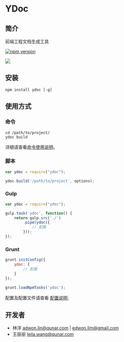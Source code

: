 # YDoc

## 简介

前端工程文档生成工具

[![npm version](https://badge.fury.io/js/ydoc.svg)](http://badge.fury.io/js/ydoc)

![](https://nodei.co/npm/ydoc.png?downloads=true&downloadRank=true&stars=true)

## 安装

```
npm install ydoc [-g]
```

## 使用方式

### 命令

```
cd /path/to/project/
ydoc build
```

详细请查看[命令使用说明](./usage.md)。

### 脚本

```javascript
var ydoc = require("ydoc");

ydoc.build('/path/to/project', options);
```

### Gulp

```javascript
var ydoc = require("ydoc");

gulp.task('ydoc', function() {
    return gulp.src('./')
        .pipe(ydoc({
            // 配置
        }));
});
```

### Grunt

```javascript
grunt.initConfig({
    ydoc: {
        // 配置
    }
});

grunt.loadNpmTasks('ydoc');
```

配置及配置文件请查看 [配置说明](./config.md);

## 开发者

* 林洋 <adwon.lin@qunar.com> | <edwon.lim@gmail.com>
* 王丽丽 <leila.wang@qunar.com>
